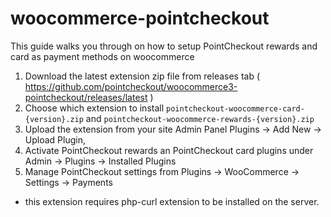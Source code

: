 # woocommerce-pointcheckout

This guide walks you through on how to setup PointCheckout rewards and card as payment methods on woocommerce

1. Download the latest extension zip file from releases tab ( https://github.com/pointcheckout/woocommerce3-pointcheckout/releases/latest ) 
2. Choose which extension to install `pointcheckout-woocommerce-card-{version}.zip` and `pointcheckout-woocommerce-rewards-{version}.zip`
3. Upload the extension from your site Admin Panel Plugins -> Add New -> Upload Plugin, 
4. Activate PointCheckout rewards an PointCheckout card plugins under Admin -> Plugins -> Installed Plugins
5. Manage PointCheckout settings from Plugins -> WooCommerce -> Settings -> Payments


 * this extension requires php-curl extension to be installed on the server.
